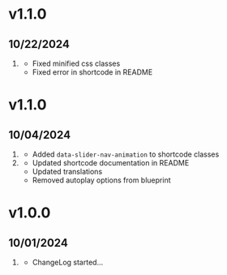 
# v1.1.0
## 10/22/2024

1. [](#bugfix)
   * Fixed minified css classes
   * Fixed error in shortcode in README


# v1.1.0
## 10/04/2024

1. [](#new)
   * Added `data-slider-nav-animation` to shortcode classes
2. [](#improved)
   * Updated shortcode documentation in README
   * Updated translations
   * Removed autoplay options from blueprint
   
# v1.0.0
## 10/01/2024

1. [](#new)
   * ChangeLog started...
